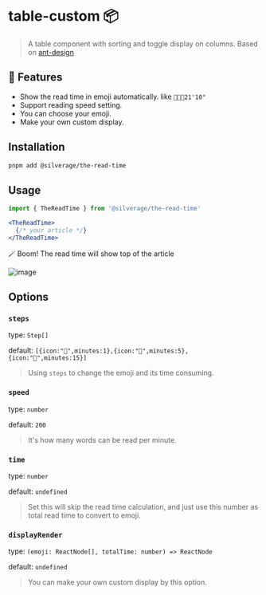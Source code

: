 # table-custom 📦

> A table component with sorting and toggle display on columns. Based on [ant-design](https://github.com/ant-design/ant-design)


## 🎨 Features

- Show the read time in emoji automatically. like `🍱🍔🍣21'10"`
- Support reading speed setting.
- You can choose your emoji.
- Make your own custom display.

## Installation

```bash
pnpm add @silverage/the-read-time
```

## Usage

```jsx
import { TheReadTime } from '@silverage/the-read-time'

<TheReadTime>
  {/* your article */}
</TheReadTime>
```

🪄 Boom! The read time will show top of the article

![image](https://user-images.githubusercontent.com/259410/222621402-79d885a4-2dd9-4403-a316-bd4464e39b7b.png)

## Options

### `steps`

type: `Step[]`

default: `[{icon:"🍣",minutes:1},{icon:"🍔",minutes:5},{icon:"🍱",minutes:15}]`

> Using `steps` to change the emoji and its time consuming.

### `speed`

type: `number`

default: `200`

> It's how many words can be read per minute.

### `time`

type: `number`

default: `undefined`

> Set this will skip the read time calculation, and just use this number as total read time to convert to emoji.

### `displayRender`

type: `(emoji: ReactNode[], totalTime: number) => ReactNode`

default: `undefined`

> You can make your own custom display by this option.
